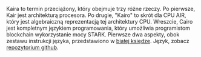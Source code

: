 Kaira to termin przeciążony, który obejmuje trzy różne rzeczy. Po pierwsze, Kair jest architekturą procesora. Po drugie, "Kairo" to skrót dla CPU AIR, który jest algebraiczną reprezentacją tej architektury CPU. Wreszcie, Cairo jest kompletnym językiem programowania, który umożliwia programistom blockchain wykorzystanie mocy STARK. Pierwsze dwa aspekty, obok zestawu instrukcji języka, przedstawiono w [białej księdze](https://eprint.iacr.org/2021/1063). Język, zobacz [repozytorium github](https://github.com/starkware-libs/cairo).